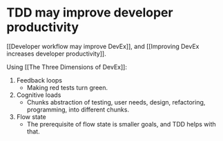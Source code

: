 # TDD may improve developer productivity
[[Developer workflow may improve DevEx]], and [[Improving DevEx increases developer productivity]].

Using [[The Three Dimensions of DevEx]]:
1. Feedback loops
	- Making red tests turn green.
2. Cognitive loads
	- Chunks abstraction of testing, user needs, design, refactoring, programming, into different chunks.
3. Flow state
	- The prerequisite of flow state is smaller goals, and TDD helps with that.

<!-- #evergreen -->

<!-- {BearID:95D4E76F-031F-4713-81D1-B0EE39CDD8F1-46535-0000035B07580D4C} -->
